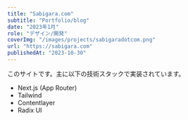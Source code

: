 ```yaml
---
title: "Sabigara.com"
subtitle: "Portfolio/blog"
date: "2023年1月"
role: "デザイン/開発"
coverImg: "/images/projects/sabigaradotcom.png"
url: "https://sabigara.com"
publishedAt: "2023-10-30"
---
```


このサイトです。主に以下の技術スタックで実装されています。

- Next.js (App Router)
- Tailwind
- Contentlayer
- Radix UI

